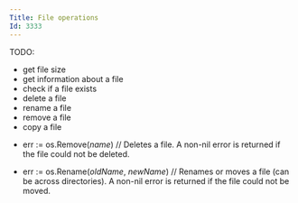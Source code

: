 ```yaml
---
Title: File operations
Id: 3333
---
```


TODO:
* get file size
* get information about a file
* check if a file exists
* delete a file
* rename a file
* remove a file
* copy a file

- err := os.Remove(*name*) // Deletes a file. A non-nil error is returned if the file could not be deleted.

- err := os.Rename(*oldName*, *newName*) // Renames or moves a file (can be across directories). A non-nil error is returned if the file could not be moved.
